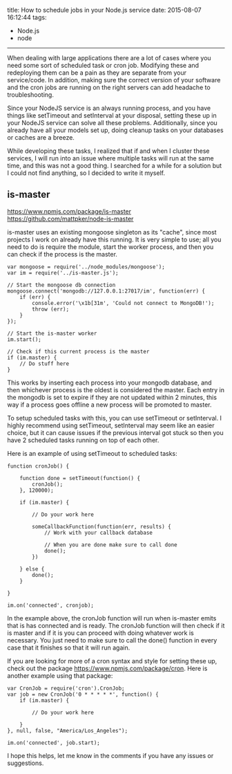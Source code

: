 title: How to schedule jobs in your Node.js service
date: 2015-08-07 16:12:44
tags:
- Node.js
- node
---
When dealing with large applications there are a lot of cases where you need some sort of scheduled task or cron job. Modifying these and redeploying them can be a pain as they are separate from your service/code. In addition, making sure the correct version of your software and the cron jobs are running on the right servers can add headache to troubleshooting.

Since your NodeJS service is an always running process, and you have things like setTimeout and setInterval at your disposal, setting these up in your NodeJS service can solve all these problems. Additionally, since you already have all your models set up, doing cleanup tasks on your databases or caches are a breeze.

While developing these tasks, I realized that if and when I cluster these services, I will run into an issue where multiple tasks will run at the same time, and this was not a good thing. I searched for a while for a solution but I could not find anything, so I decided to write it myself.

## is-master

https://www.npmjs.com/package/is-master
https://github.com/mattpker/node-is-master

is-master uses an existing mongoose singleton as its "cache", since most projects I work on already have this running. It is very simple to use; all you need to do is require the module, start the worker process, and then you can check if the process is the master.

```
var mongoose = require('../node_modules/mongoose');
var im = require('../is-master.js');

// Start the mongoose db connection
mongoose.connect('mongodb://127.0.0.1:27017/im', function(err) {
    if (err) {
        console.error('\x1b[31m', 'Could not connect to MongoDB!');
        throw (err);
    }
});

// Start the is-master worker
im.start();

// Check if this current process is the master
if (im.master) {
    // Do stuff here
}
```

This works by inserting each process into your mongodb database, and then whichever process is the oldest is considered the master. Each entry in the mongodb is set to expire if they are not updated within 2 minutes, this way if a process goes offline a new process will be promoted to master.

To setup scheduled tasks with this, you can use setTimeout or setInterval. I highly recommend using setTimeout, setInterval may seem like an easier choice, but it can cause issues if the previous interval got stuck so then you have 2 scheduled tasks running on top of each other.

Here is an example of using setTimeout to scheduled tasks:

```
function cronJob() {

    function done = setTimeout(function() {
        cronJob();
    }, 120000);

    if (im.master) {

        // Do your work here

        someCallbackFunction(function(err, results) {
            // Work with your callback database

            // When you are done make sure to call done
            done();
        })

    } else {
        done();
    }

}

im.on('connected', cronjob);
```

In the example above, the cronJob function will run when is-master emits that is has connected and is ready. The cronJob function will then check if it is master and if it is you can proceed with doing whatever work is necessary. You just need to make sure to call the done() function in every case that it finishes so that it will run again.

If you are looking for more of a cron syntax and style for setting these up, check out the package https://www.npmjs.com/package/cron. Here is another example using that package:

```
var CronJob = require('cron').CronJob;
var job = new CronJob('0 * * * * *', function() {
    if (im.master) {

        // Do your work here

    }
}, null, false, "America/Los_Angeles");

im.on('connected', job.start);
```

I hope this helps, let me know in the comments if you have any issues or suggestions.
